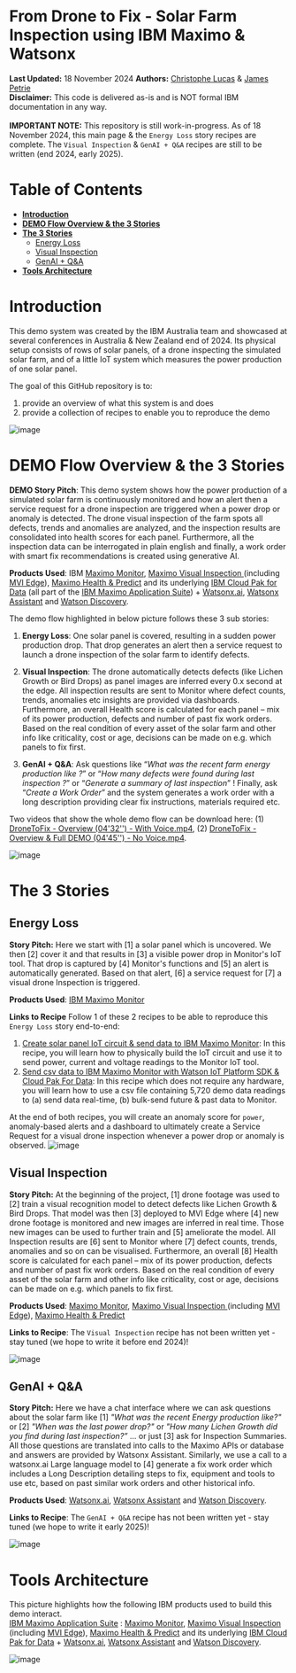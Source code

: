 # From Drone to Fix - Solar Farm Inspection using IBM Maximo & Watsonx
**Last Updated:** 18 November 2024 **Authors:**  <a href="https://www.linkedin.com/in/christophe-lucas-a5abab28/" target="_blank">Christophe Lucas</a> & <a href="https://www.linkedin.com/in/jamesppetrie/" target="_blank">James Petrie </a><br>
**Disclaimer:** This code is delivered as-is and is NOT formal IBM documentation in any way.<br><br>
**IMPORTANT NOTE:** This repository is still work-in-progress. As of 18 November 2024, this main page & the `Energy Loss` story recipes are complete. The `Visual Inspection` & `GenAI + Q&A` recipes are still to be written (end 2024, early 2025). 

# Table of Contents
- [**Introduction**](#intro)
- [**DEMO Flow Overview & the 3 Stories**](#demo)
- [**The 3 Stories**](#stories)
    - [Energy Loss](#energy)
    - [Visual Inspection](#visual)
    - [GenAI + Q&A](#genaiqa)
- [**Tools Architecture**](#tools)

<a id='intro'></a>
# Introduction
This demo system was created by the IBM Australia team and showcased at several conferences in Australia & New Zealand end of 2024. Its physical setup consists of rows of solar panels, of a drone inspecting the simulated solar farm, and of a little IoT system which measures the power production of one solar panel.

The goal of this GitHub repository is to:
1. provide an overview of what this system is and does
2. provide a collection of recipes to enable you to reproduce the demo


![image](/images/DroneToFix-000.jpg)

<a id='demo'></a>
# DEMO Flow Overview & the 3 Stories
**DEMO Story Pitch**: This demo system shows how the power production of a simulated solar farm is continuously monitored and how an alert then a service request for a drone inspection are triggered when a power drop or anomaly is detected. The drone visual inspection of the farm spots all defects, trends and anomalies are analyzed, and the inspection results are consolidated into health scores for each panel. Furthermore, all the inspection data can be interrogated in plain english and finally, a work order with smart fix recommendations is created using generative AI.<br>

**Products Used**: IBM  <a href="https://www.ibm.com/products/maximo/remote-monitoring" target="_blank">Maximo Monitor</a>, 
<a href="https://www.ibm.com/products/maximo/visual-inspection" target="_blank">Maximo Visual Inspection </a> (including
<a href="https://www.ibm.com/docs/en/mas-cd/maximo-vi/continuous-delivery?topic=integrating-maximo-visual-inspection-edge" target="_blank">MVI Edge</a>), 
<a href="https://www.ibm.com/products/maximo/predictive-maintenance" target="_blank">Maximo Health & Predict</a> and
its underlying <a href="https://www.ibm.com/products/cloud-pak-for-data" target="_blank">IBM Cloud Pak for Data</a>
(all part of the <a href="https://www.ibm.com/products/maximo" target="_blank">IBM Maximo Application Suite</a>)
 +
<a href="https://www.ibm.com/products/watsonx-ai" target="_blank">Watsonx.ai</a>,
<a href="https://www.ibm.com/products/watsonx-assistant" target="_blank">Watsonx Assistant</a> and
<a href="https://www.ibm.com/products/watson-discovery" target="_blank">Watson Discovery</a>.


The demo flow highlighted in below picture follows these 3 sub stories:
1. **Energy Loss**: One solar panel is covered, resulting in a sudden power production drop. 
That drop generates an alert then a service request to launch a drone inspection of the solar farm to identify defects.

2. **Visual Inspection**: The drone automatically detects defects (like Lichen Growth or Bird Drops) as panel images are inferred every 0.x second at the edge. 
All inspection results are sent to Monitor where defect counts, trends, anomalies etc insights are provided via dashboards. 
Furthermore, an overall Health score is calculated for each panel – mix of its power production, defects and number of past fix work orders. Based on the real condition of every asset of the solar farm and other info like criticality, cost or age, decisions can be made on e.g.  which panels to fix first.

3. **GenAI + Q&A**: Ask questions like “*What was the recent farm energy production like ?*” or “*How many defects were found during last inspection ?*” or “*Generate a summary of last inspection*” !
Finally, ask “*Create a Work Order*” and the system generates a work order with a long description providing clear fix instructions, materials required etc.

Two videos that show the whole demo flow can be download here: (1) [DroneToFix - Overview (04'32'') - With Voice.mp4](/images/DroneToFix-WithVoice.mp4), (2) [DroneToFix - Overview & Full DEMO (04'45'') - No Voice.mp4](/images/DroneToFix-NoVoice.mp4).

![image](/images/DroneToFix-001.jpg)

<a id='stories'></a>
# The 3 Stories

<a id='energy'></a>
## Energy Loss
**Story Pitch:** Here we start with [1] a solar panel which is uncovered. We then [2] cover it and that results in [3] a visible power drop in Monitor's IoT tool. That drop is captured by [4] Monitor's functions and [5] an alert is automatically generated. Based on that alert, [6] a service request for [7] a visual drone Inspection is triggered.<br>

**Products Used**: <a href="https://www.ibm.com/docs/en/maximo-monitor/continuous-delivery" target="_blank">IBM Maximo Monitor</a><br>

**Links to Recipe**
Follow 1 of these 2 recipes to be able to reproduce this `Energy Loss` story end-to-end:
1. [Create solar panel IoT circuit & send data to IBM Maximo Monitor](/energyloss-circuit/README.md): In this recipe, you will learn how to physically build the IoT circuit and use it to send power, current and voltage readings to the Monitor IoT tool.
2. [Send csv data to IBM Maximo Monitor with Watson IoT Platform SDK & Cloud Pak For Data](/energyloss-simulated/README.md): In this recipe which does not require any hardware, you will learn how to use a csv file containing 5,720 demo data readings to (a) send data real-time, (b) bulk-send future & past data to Monitor.

At the end of both recipes, you will create an anomaly score for `power`, anomaly-based alerts and a dashboard to ultimately create a Service Request for a visual drone inspection whenever a power drop or anomaly is observed.
![image](/images/DroneToFix-002.jpg)

<a id='visual'></a>
## Visual Inspection
**Story Pitch:** At the beginning of the project, [1] drone footage was used to [2] train a visual recognition model to detect defects like Lichen Growth & Bird Drops.
That model was then [3] deployed to MVI Edge where [4] new drone footage is monitored and new images are inferred in real time. Those new images can be used to further train and [5] ameliorate the model. 
All Inspection results are [6] sent to Monitor where [7] defect counts, trends, anomalies and so on can be visualised. 
Furthermore, an overall [8] Health score is calculated for each panel – mix of its power production, defects and number of past fix work orders. 
Based on the real condition of every asset of the solar farm and other info like criticality, cost or age, decisions can be made on e.g. which panels to fix first.

**Products Used**: <a href="https://www.ibm.com/products/maximo/remote-monitoring" target="_blank">Maximo Monitor</a>, 
<a href="https://www.ibm.com/products/maximo/visual-inspection" target="_blank">Maximo Visual Inspection </a> (including
<a href="https://www.ibm.com/docs/en/mas-cd/maximo-vi/continuous-delivery?topic=integrating-maximo-visual-inspection-edge" target="_blank">MVI Edge</a>), 
<a href="https://www.ibm.com/products/maximo/predictive-maintenance" target="_blank">Maximo Health & Predict</a>

**Links to Recipe**: The `Visual Inspection` recipe has not been written yet - stay tuned (we hope to write it before end 2024)!

![image](/images/DroneToFix-003.jpg)

<a id='genaiqa'></a>
## GenAI + Q&A
**Story Pitch:** Here we have a chat interface where we can ask questions about the solar farm like [1] *"What was the recent Energy production like?"* or [2] *"When was the last power drop?"* or *"How many Lichen Growth did you find during last inspection?”* ... or just [3] ask for Inspection Summaries. 
All those questions are translated into calls to the Maximo APIs or database and answers are provided by Watsonx Assistant. 
Similarly, we use a call to a watsonx.ai Large language model to [4] generate a fix work order which includes a Long Description detailing steps to fix, equipment and tools to use etc, based on past similar work orders and other historical info.

**Products Used**: <a href="https://www.ibm.com/products/watsonx-ai" target="_blank">Watsonx.ai</a>,
<a href="https://www.ibm.com/products/watsonx-assistant" target="_blank">Watsonx Assistant</a> and
<a href="https://www.ibm.com/products/watson-discovery" target="_blank">Watson Discovery</a>.

**Links to Recipe**: The `GenAI + Q&A` recipe has not been written yet - stay tuned (we hope to write it early 2025)!

![image](/images/DroneToFix-004.jpg)

<a id='tools'></a>
# Tools Architecture
This picture highlights how the following IBM products used to build this demo interact.<br>
<a href="https://www.ibm.com/products/maximo" target="_blank">IBM Maximo Application Suite</a> : 
<a href="https://www.ibm.com/products/maximo/remote-monitoring" target="_blank">Maximo Monitor</a>, 
<a href="https://www.ibm.com/products/maximo/visual-inspection" target="_blank">Maximo Visual Inspection </a> (including
<a href="https://www.ibm.com/docs/en/mas-cd/maximo-vi/continuous-delivery?topic=integrating-maximo-visual-inspection-edge" target="_blank">MVI Edge</a>), 
<a href="https://www.ibm.com/products/maximo/predictive-maintenance" target="_blank">Maximo Health & Predict</a> and
its underlying <a href="https://www.ibm.com/products/cloud-pak-for-data" target="_blank">IBM Cloud Pak for Data</a>
 +
<a href="https://www.ibm.com/products/watsonx-ai" target="_blank">Watsonx.ai</a>,
<a href="https://www.ibm.com/products/watsonx-assistant" target="_blank">Watsonx Assistant</a> and
<a href="https://www.ibm.com/products/watson-discovery" target="_blank">Watson Discovery</a>.<br>

![image](/images/DroneToFix-005.jpg)
